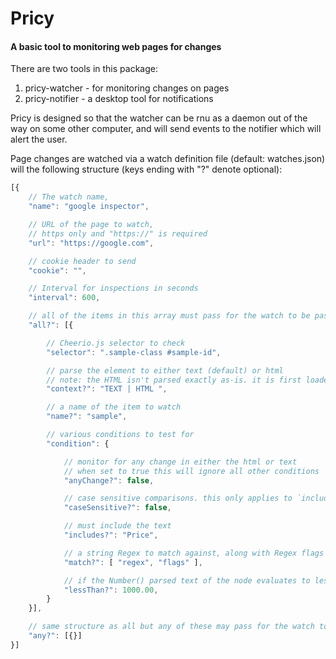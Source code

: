 # Pricy
#### A basic tool to monitoring web pages for changes

There are two tools in this package:
1. pricy-watcher - for monitoring changes on pages
2. pricy-notifier - a desktop tool for notifications

Pricy is designed so that the watcher can be rnu as a daemon out of the way on some other computer, and will send events to the notifier which will alert the user.

Page changes are watched via a watch definition file (default: watches.json) will the following structure (keys ending with "?" denote optional):

```javascript
[{
    // The watch name,
    "name": "google inspector",

    // URL of the page to watch,
    // https only and "https://" is required
    "url": "https://google.com",

    // cookie header to send
    "cookie": "",

    // Interval for inspections in seconds
    "interval": 600,

    // all of the items in this array must pass for the watch to be pass
    "all?": [{

        // Cheerio.js selector to check
        "selector": ".sample-class #sample-id",

        // parse the element to either text (default) or html
        // note: the HTML isn't parsed exactly as-is. it is first loaded via Cheerio and then extracted via `html()`
        "context?": "TEXT | HTML ",

        // a name of the item to watch
        "name?": "sample",

        // various conditions to test for
        "condition": {

            // monitor for any change in either the html or text
            // when set to true this will ignore all other conditions
            "anyChange?": false,

            // case sensitive comparisons. this only applies to `includes` when context is TEXT
            "caseSensitive?": false,

            // must include the text
            "includes?": "Price",

            // a string Regex to match against, along with Regex flags
            "match?": [ "regex", "flags" ],

            // if the Number() parsed text of the node evaluates to less than this value
            "lessThan?": 1000.00,
        }
    }],

    // same structure as all but any of these may pass for the watch to pass
    "any?": [{}]
}]
```
